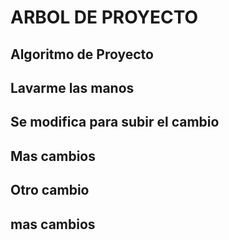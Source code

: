 # ARBOL DE PROYECTO 

## Algoritmo de Proyecto

## Lavarme las manos

## Se modifica para subir el cambio

## Mas cambios 

## Otro cambio


## mas cambios